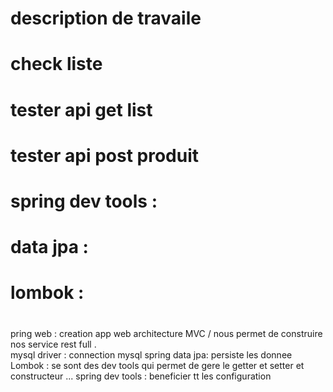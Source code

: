 # description de travaile 
# check liste 
# tester api get list 
# tester api post produit 


# spring dev tools  : 
# data jpa : 
# lombok : 
# 


pring web : creation app web architecture MVC / nous permet de construire nos service rest  full .  
mysql driver : connection mysql 
spring data jpa: persiste les donnee   
Lombok : se sont des dev tools qui permet de gere le getter et setter et constructeur ...
spring dev tools :  beneficier tt les configuration 